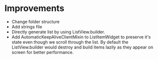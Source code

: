 # Improvements

- Change folder structure
- Add strings file
- Directly generate list by using ListView.builder.
- Add AutomaticKeepAliveClientMixin to ListItemWidget to preserve it's state even though we scroll through the list. By default the ListView.builder would destroy and build items lazily as they appear on screen for better performance.
